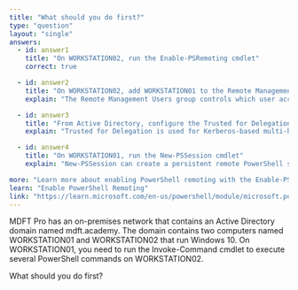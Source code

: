 ```yaml
---
title: "What should you do first?"
type: "question"
layout: "single"
answers:
  - id: answer1
    title: "On WORKSTATION02, run the Enable-PSRemoting cmdlet"
    correct: true

  - id: answer2
    title: "On WORKSTATION02, add WORKSTATION01 to the Remote Management Users group"
    explain: "The Remote Management Users group controls which user accounts (not computer accounts) are allowed to connect via PowerShell remoting when they are not local administrators. This step is only required if the user initiating the remote session is not an administrator on WORKSTATION02. Usually, the user has admin rights and this step is unnecessary."

  - id: answer3
    title: "From Active Directory, configure the Trusted for Delegation setting for the computer account of WORKSTATION02"
    explain: "Trusted for Delegation is used for Kerberos-based multi-hop authentication, allowing a service to impersonate users to access resources on another computer. This is not needed for a basic one-to-one PowerShell remoting session."

  - id: answer4
    title: "On WORKSTATION01, run the New-PSSession cmdlet"
    explain: "New-PSSession can create a persistent remote PowerShell session, but it requires PowerShell remoting to already be enabled and properly configured on the target computer (WORKSTATION02). Without running Enable-PSRemoting first, this command will fail."

more: "Learn more about enabling PowerShell remoting with the Enable-PSRemoting cmdlet"
learn: "Enable PowerShell Remoting"
link: "https://learn.microsoft.com/en-us/powershell/module/microsoft.powershell.core/enable-psremoting"
---
```

MDFT Pro has an on-premises network that contains an Active Directory domain named mdft.academy. The domain contains two computers named WORKSTATION01 and WORKSTATION02 that run Windows 10. On WORKSTATION01, you need to run the Invoke-Command cmdlet to execute several PowerShell commands on WORKSTATION02.

What should you do first?
